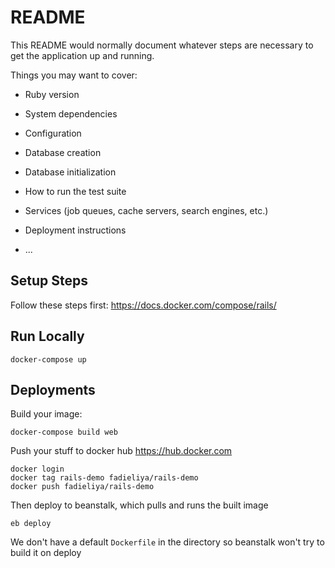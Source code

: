# README

This README would normally document whatever steps are necessary to get the
application up and running.

Things you may want to cover:

* Ruby version

* System dependencies

* Configuration

* Database creation

* Database initialization

* How to run the test suite

* Services (job queues, cache servers, search engines, etc.)

* Deployment instructions

* ...

## Setup Steps

Follow these steps first: https://docs.docker.com/compose/rails/

## Run Locally

```
docker-compose up
```

## Deployments

Build your image:
```
docker-compose build web
```

Push your stuff to docker hub https://hub.docker.com

```
docker login
docker tag rails-demo fadieliya/rails-demo
docker push fadieliya/rails-demo
```

Then deploy to beanstalk, which pulls and runs the built image

```
eb deploy
```

We don't have a default `Dockerfile` in the directory so beanstalk won't try to build it on deploy
